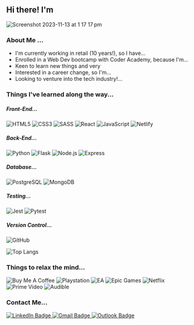 ## Hi there! I'm
![Screenshot 2023-11-13 at 1 17 17 pm](https://github.com/kelshardy/kelshardy/assets/126769759/6206920c-ae27-4c7e-8cfa-d3837bc064df)
### About Me ...
- I'm currently working in retail (10 years!), so I have...
- Enrolled in a Web Dev bootcamp with Coder Academy, because I'm...
- Keen to learn new things and very
- Interested in a career change, so I'm...
- Looking to venture into the tech industry!...

### Things I've learned along the way...
##### Front-End...
![HTML5](https://img.shields.io/badge/HTML5-E34F26.svg?style=for-the-badge&logo=HTML5&logoColor=white) ![CSS3](https://img.shields.io/badge/CSS3-1572B6.svg?style=for-the-badge&logo=CSS3&logoColor=white)
 ![SASS](https://img.shields.io/badge/Sass-CC6699.svg?style=for-the-badge&logo=Sass&logoColor=white) ![React](https://img.shields.io/badge/React-61DAFB.svg?style=for-the-badge&logo=React&logoColor=black) ![JavaScript](https://img.shields.io/badge/JavaScript-F7DF1E.svg?style=for-the-badge&logo=JavaScript&logoColor=black)
 ![Netlify](https://img.shields.io/badge/Netlify-00C7B7.svg?style=for-the-badge&logo=Netlify&logoColor=white) 
##### Back-End...
![Python](https://img.shields.io/badge/Python-3776AB.svg?style=for-the-badge&logo=Python&logoColor=white)
 ![Flask](https://img.shields.io/badge/Flask-000000.svg?style=for-the-badge&logo=Flask&logoColor=white) ![Node.js](https://img.shields.io/badge/Node.js-339933.svg?style=for-the-badge&logo=nodedotjs&logoColor=white) ![Express](https://img.shields.io/badge/Express-000000.svg?style=for-the-badge&logo=Express&logoColor=white)
##### Database...
![PostgreSQL](https://img.shields.io/badge/PostgreSQL-4169E1.svg?style=for-the-badge&logo=PostgreSQL&logoColor=white)
  ![MongoDB](https://img.shields.io/badge/MongoDB-47A248.svg?style=for-the-badge&logo=MongoDB&logoColor=white) 
##### Testing...
![Jest](https://img.shields.io/badge/Jest-C21325.svg?style=for-the-badge&logo=Jest&logoColor=white) ![Pytest](https://img.shields.io/badge/Pytest-0A9EDC.svg?style=for-the-badge&logo=Pytest&logoColor=white)
##### Version Control...
![GitHub](https://img.shields.io/badge/GitHub-181717.svg?style=for-the-badge&logo=GitHub&logoColor=white)
 
![Top Langs](https://github-readme-stats.vercel.app/api/top-langs/?username=kelshardy&layout=compact&theme=radical)
### Things to relax the mind...
![Buy Me A Coffee](https://img.shields.io/badge/Buy%20Me%20A%20Coffee-FFDD00.svg?style=for-the-badge&logo=Buy-Me-A-Coffee&logoColor=black)
![Playstation](https://img.shields.io/badge/PlayStation%205-003791.svg?style=for-the-badge&logo=PlayStation-5&logoColor=white)
![EA](https://img.shields.io/badge/EA-000000.svg?style=for-the-badge&logo=EA&logoColor=white)
![Epic Games](https://img.shields.io/badge/Epic%20Games-313131.svg?style=for-the-badge&logo=Epic-Games&logoColor=white) ![Netflix](https://img.shields.io/badge/Netflix-E50914.svg?style=for-the-badge&logo=Netflix&logoColor=white) ![Prime Video](https://img.shields.io/badge/Prime%20Video-1F2E3E.svg?style=for-the-badge&logo=Prime-Video&logoColor=white)
![Audible](https://img.shields.io/badge/Audible-F8991C.svg?style=for-the-badge&logo=Audible&logoColor=white)

### Contact Me...
<div id="badges">
<a href="https://www.linkedin.com/in/kelshardy">
  <img src="https://img.shields.io/badge/LinkedIn-blue?style=for-the-badge&logo=linkedin&logoColor=white" alt="LinkedIn Badge"/>
</a>
<a href="mailto:14024@coderacademy.edu.au">
  <img src="https://img.shields.io/badge/Gmail-EA4335.svg?style=for-the-badge&logo=Gmail&logoColor=white" alt="Gmail Badge"/>
</a>
<a href="mailto:k.hardy44@outlook.com">
  <img src="https://img.shields.io/badge/Microsoft%20Outlook-0078D4.svg?style=for-the-badge&logo=Microsoft-Outlook&logoColor=white" alt="Outlook Badge"/>
</a>
